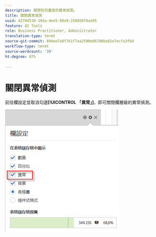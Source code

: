 ```yaml
---
description: 關閉任何量度的異常偵測。
title: 關閉異常偵測
uuid: d270d530-19da-4ee5-99a9-258050f8ae95
feature: AI Tools
role: Business Practitioner, Administrator
translation-type: tm+mt
source-git-commit: 894ee7a8f761f7aa2590e06708be82e7ecfa3f6d
workflow-type: tm+mt
source-wordcount: '39'
ht-degree: 87%

---
```



# 關閉異常偵測

前往欄設定並取消勾選&#x200B;**[!UICONTROL 「異常」]**，即可關閉欄層級的異常偵測。

![](assets/turnoff_anomalies.png)

